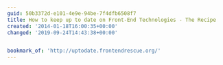 ```yaml
---
guid: 50b3372d-e101-4e9e-94be-7f4dfb6508f7
title: How to keep up to date on Front-End Technologies - The Recipe
created: '2014-01-18T16:00:35+00:00'
changed: '2019-09-24T14:43:38+00:00'


bookmark_of: 'http://uptodate.frontendrescue.org/'
---
```




